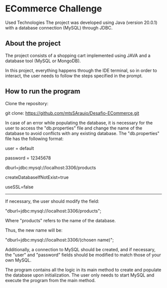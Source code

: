 # ECommerce Challenge
Used Technologies
The project was developed using Java (version 20.0.1) with a database connection (MySQL) through JDBC.


## About the project
The project consists of a shopping cart implemented using JAVA and a database tool (MySQL or MongoDB).


In this project, everything happens through the IDE terminal, so in order to interact, the user needs to follow the steps specified in the prompt.

## How to run the program
Clone the repository:

git clone: https://github.com/mtsSAraujo/Desafio-ECommerce.git

In case of an error while populating the database, it is necessary for the user to access the "db.properties" file and change the name of the database to avoid conflicts with any existing database.
The "db.properties" file has the following format:

user = default

password = 12345678

dburl=jdbc:mysql://localhost:3306/products

createDatabaseIfNotExist=true

useSSL=false

--------------------------------------------------------------------------------------

If necessary, the user should modify the field:

"dburl=jdbc:mysql://localhost:3306/products";

Where "products" refers to the name of the database.

Thus, the new name will be:

"dburl=jdbc:mysql://localhost:3306/(chosen name)";

Additionally, a connection to MySQL should be created, and if necessary, the "user" and "password" fields should be modified to match those of your own MySQL.

The program contains all the logic in its main method to create and populate the database upon initialization. The user only needs to start MySQL and execute the program from the main method.
